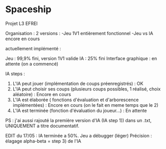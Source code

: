 # Spaceship
Projet L3 EFREI

Organisation : 2 versions :
-Jeu 1V1 entièrement fonctionnel
-Jeu vs IA encore en cours

actuellement implémenté :

Jeu : 99,9% fini, version 1V1 valide
IA : 25% fini
Interface graphique : en attente (on a commencé)

IA steps : 
1) L'IA peut jouer (implémentation de coups préenregistrés) : OK
2) L'IA peut choisir ses coups (plusieurs coups possibles, 1 réalisé, choix aléatoire) : Encore en cours
3) L'IA est élaborée ( fonctions d'évaluation et d'arborescence implémentées) : Encore en cours (on le fait en meme temps que le 2)
4) L'IA est terminée (fonction d'évaluation du joueur...) : En attente

PS : j'ai aussi rajouté la première version d'IA (IA step 1)) dans un .txt, UNIQUEMENT a titre documentatif.

EDIT du 17/05 : 
IA terminée a 50%.
Jeu a débugger (léger)
Précision : élagage alpha-beta = step 3) de l'IA

